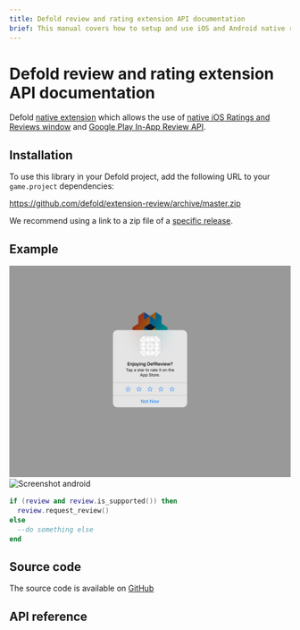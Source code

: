 ```yaml
---
title: Defold review and rating extension API documentation
brief: This manual covers how to setup and use iOS and Android native review and rating popups in Defold.
---
```


# Defold review and rating extension API documentation

Defold [native extension](https://www.defold.com/manuals/extensions/) which allows the use of [native iOS Ratings and Reviews window](https://developer.apple.com/ios/human-interface-guidelines/system-capabilities/ratings-and-reviews/) and [Google Play In-App Review API](https://developer.android.com/guide/playcore/in-app-review).

## Installation
To use this library in your Defold project, add the following URL to your `game.project` dependencies:

https://github.com/defold/extension-review/archive/master.zip

We recommend using a link to a zip file of a [specific release](https://github.com/defold/extension-review/releases).

## Example
![screenshot iOS](example_image.png)
![Screenshot android](https://user-images.githubusercontent.com/2209596/95632078-26a1d400-0a85-11eb-8d34-e25ec25d8b29.png)

```lua
if (review and review.is_supported()) then
  review.request_review()
else
  --do something else
end
```


## Source code

The source code is available on [GitHub](https://github.com/defold/extension-review)


## API reference
